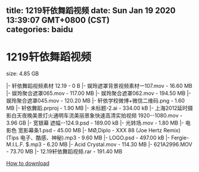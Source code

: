 
title: 1219轩依舞蹈视频
date: Sun Jan 19 2020 13:39:07 GMT+0800 (CST)    
categories: baidu
---

# 1219轩依舞蹈视频
size: 4.85 GB
 
 
|- 轩依舞蹈视频素材 12.19 - 0 B
|- 娱玲遮罩背景视频素材一107.mov - 16.60 MB
|- 娱玲聚合遮罩065.mov - 117.00 MB
|- 娱玲聚合遮罩062.mov - 194.50 MB
|- 娱玲聚合遮罩045.mov - 120.20 MB
|- 轩依学校微博+微信二维码.png - 1.60 MB
|- 轩依舞蹈.prproj - 1.90 MB
|- 未标题-2.ai - 334.00 kB
|- 上海2012延时摄影白天夜晚美景灯火通明车流美丽景象快速高清实拍视频 1920--1080.mov - 3.96 GB
|- 宽银幕  遮幅--124.9.psd - 189.00 kB
|- 光转场.mov - 1.80 MB
|- 电影色 宽影幕条1.psd - 45.00 MB
|- MØ,Diplo - XXX 88 (Joe Hertz Remix)  (Tips 电子、酷感、神秘).mp3 - 9.60 MB
|- LOGO.psd - 497.00 kB
|- Fergie-M.I.L.F. $.mp3 - 6.20 MB
|- Acid Crystal.mov - 114.30 MB
|- 621A2996.MOV - 73.70 MB
|- 12.19轩依舞蹈视频.rar - 191.40 MB

[How to download](https://bpcam.bemobtrk.com/go/2ceec3aa-1ca2-46d6-b9ff-aaa5c184517c?jno=3770)
